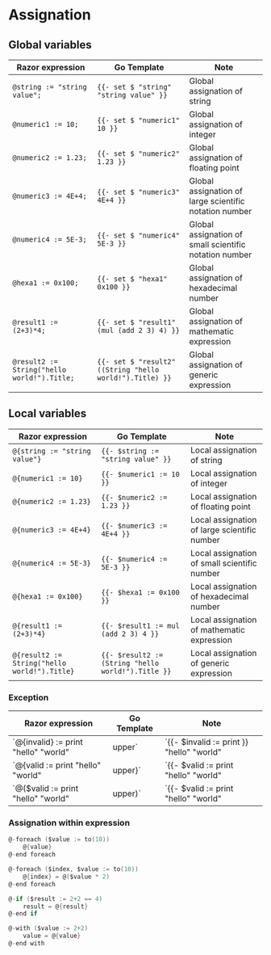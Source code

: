 
# Assignation

## Global variables

| Razor expression                            | Go Template                                              | Note
| ----------------                            | -----------                                              | ----
| `@string := "string value";`                | `{{- set $ "string" "string value" }}`                   | Global assignation of string
| `@numeric1 := 10;`                          | `{{- set $ "numeric1" 10 }}`                             | Global assignation of integer
| `@numeric2 := 1.23;`                        | `{{- set $ "numeric2" 1.23 }}`                           | Global assignation of floating point
| `@numeric3 := 4E+4;`                        | `{{- set $ "numeric3" 4E+4 }}`                           | Global assignation of large scientific notation number
| `@numeric4 := 5E-3;`                        | `{{- set $ "numeric4" 5E-3 }}`                           | Global assignation of small scientific notation number
| `@hexa1 := 0x100;`                          | `{{- set $ "hexa1" 0x100 }}`                             | Global assignation of hexadecimal number
| `@result1 := (2+3)*4;`                      | `{{- set $ "result1" (mul (add 2 3) 4) }}`               | Global assignation of mathematic expression
| `@result2 := String("hello world!").Title;` | `{{- set $ "result2" ((String "hello world!").Title) }}` | Global assignation of generic expression

## Local variables

| Razor expression                             | Go Template                                        | Note
| ----------------                             | -----------                                        | ----
| `@{string := "string value"}`                | `{{- $string := "string value" }}`                 | Local assignation of string
| `@{numeric1 := 10}`                          | `{{- $numeric1 := 10 }}`                           | Local assignation of integer
| `@{numeric2 := 1.23}`                        | `{{- $numeric2 := 1.23 }}`                         | Local assignation of floating point
| `@{numeric3 := 4E+4}`                        | `{{- $numeric3 := 4E+4 }}`                         | Local assignation of large scientific number
| `@{numeric4 := 5E-3}`                        | `{{- $numeric4 := 5E-3 }}`                         | Local assignation of small scientific number
| `@{hexa1 := 0x100}`                          | `{{- $hexa1 := 0x100 }}`                           | Local assignation of hexadecimal number
| `@{result1 := (2+3)*4}`                      | `{{- $result1 := mul (add 2 3) 4 }}`               | Local assignation of mathematic expression
| `@{result2 := String("hello world!").Title}` | `{{- $result2 := (String "hello world!").Title }}` | Local assignation of generic expression

### Exception

| Razor expression                                | Go Template                                        | Note
| ----------------                                | -----------                                        | ----
| `@{invalid} := print "hello" "world" | upper`   | `{{- $invalid := print }} "hello" "world" | upper` | Using a mixup of go template expression and razor expression could lead to undesired result
| `@{valid := print "hello" "world" | upper}`     | `{{- $valid := print "hello" "world" | upper }}`   | Enclosing the whole assignation statement within {} ensures that the whole expression is assigned
| `@($valid := print "hello" "world" | upper)`    | `{{- $valid := print "hello" "world" | upper }}`   | Using that syntax give the exact same result

### Assignation within expression

```go
@-foreach ($value := to(10))
    @{value}
@-end foreach
```

```go
@-foreach ($index, $value := to(10))
    @{index} = @($value * 2)
@-end foreach
```

```go
@-if ($result := 2+2 == 4)
    result = @{result}
@-end if
```

```go
@-with ($value := 2+2)
    value = @{value}
@-end with
```
